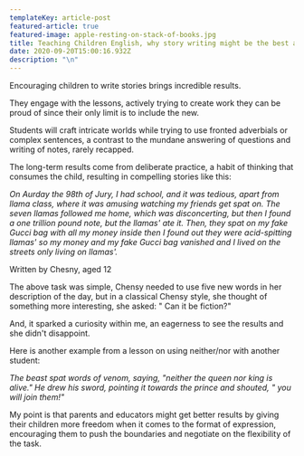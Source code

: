 ```yaml
---
templateKey: article-post
featured-article: true
featured-image: apple-resting-on-stack-of-books.jpg
title: Teaching Children English, why story writing might be the best approach
date: 2020-09-20T15:00:16.932Z
description: "\n"
---
```

<!--StartFragment-->

Encouraging children to write stories brings incredible results.

They engage with the lessons, actively trying to create work they can be proud of since their only limit is to include the new.

Students will craft intricate worlds while trying to use fronted adverbials or complex sentences, a contrast to the mundane answering of questions and writing of notes, rarely recapped.

The long-term results come from deliberate practice, a habit of thinking that consumes the child, resulting in compelling stories like this:

*On Aurday the 98th of Jury, I had school, and it was tedious, apart from llama class, where it was amusing watching my friends get spat on. The seven llamas followed me home, which was disconcerting, but then I found a one trillion pound note, but the llamas' ate it. Then, they spat on my fake Gucci bag with all my money inside then I found out they were acid-spitting llamas' so my money and my fake Gucci bag vanished and I lived on the streets only living on llamas'.*

Written by Chesny, aged 12

The above task was simple, Chensy needed to use five new words in her description of the day, but in a classical Chensy style, she thought of something more interesting, she asked: " Can it be fiction?"

And, it sparked a curiosity within me, an eagerness to see the results and she didn't disappoint.

Here is another example from a lesson on using neither/nor with another student:

*The beast spat words of venom, saying, "neither the queen nor king is alive." He drew his sword, pointing it towards the prince and shouted, " you will join them!"*

My point is that parents and educators might get better results by giving their children more freedom when it comes to the format of expression, encouraging them to push the boundaries and negotiate on the flexibility of the task.



<!--EndFragment-->